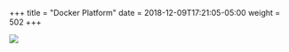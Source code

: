 +++
title = "Docker Platform"
date = 2018-12-09T17:21:05-05:00
weight = 502
+++

![](/intro-k8/images/docker/platform.png) 





